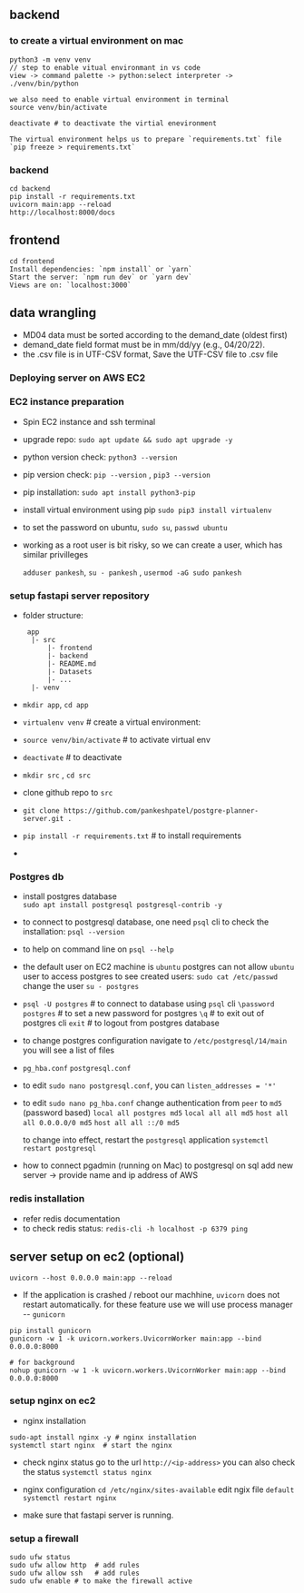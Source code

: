 ## backend

### to create a virtual environment on mac

```
python3 -m venv venv
// step to enable vitual environmant in vs code
view -> command palette -> python:select interpreter -> ./venv/bin/python

we also need to enable virtual environment in terminal
source venv/bin/activate

deactivate # to deactivate the virtial enevironment

The virtual environment helps us to prepare `requirements.txt` file `pip freeze > requirements.txt`

```

### backend

```
cd backend
pip install -r requirements.txt
uvicorn main:app --reload
http://localhost:8000/docs
```

## frontend

```
cd frontend
Install dependencies: `npm install` or `yarn`
Start the server: `npm run dev` or `yarn dev`
Views are on: `localhost:3000`

```

## data wrangling

- MD04 data must be sorted according to the demand_date (oldest first)
- demand_date field format must be in mm/dd/yy (e.g., 04/20/22).
- the .csv file is in UTF-CSV format, Save the UTF-CSV file to .csv file

### Deploying server on AWS EC2

### EC2 instance preparation

- Spin EC2 instance and ssh terminal
- upgrade repo: `sudo apt update && sudo apt upgrade -y`
- python version check: `python3 --version`
- pip version check: `pip --version` , `pip3 --version`
- pip installation: `sudo apt install python3-pip`
- install virtual environment using pip
  `sudo pip3 install virtualenv`

- to set the password on ubuntu, `sudo su`, `passwd ubuntu`

- working as a root user is bit risky, so we can create a user,
  which has similar privilleges

  `adduser pankesh`, `su - pankesh` , `usermod -aG sudo pankesh`

### setup fastapi server repository

- folder structure:

  ```
   app
    |- src
        |- frontend
        |- backend
        |- README.md
        |- Datasets
        |- ...
    |- venv

  ```

- `mkdir app`, `cd app`
- `virtualenv venv` # create a virtual environment:
- `source venv/bin/activate` # to activate virtual env
- `deactivate` # to deactivate

- `mkdir src` , `cd src`
- clone github repo to `src`
- `git clone https://github.com/pankeshpatel/postgre-planner-server.git .`

- `pip install -r requirements.txt` # to install requirements
-

### Postgres db

- install postgres database  
   `sudo apt install postgresql postgresql-contrib -y`

- to connect to postgresql database, one need `psql` cli
  to check the installation: `psql --version`

- to help on command line on `psql --help`

- the default user on EC2 machine is `ubuntu`
  postgres can not allow `ubuntu` user to access postgres
  to see created users: `sudo cat /etc/passwd`
  change the user `su - postgres`

- `psql -U postgres` # to connect to database using `psql` cli
  `\password postgres` # to set a new password for postgres
  `\q` # to exit out of postgres cli
  `exit` # to logout from postgres database

- to change postgres configuration
  navigate to `/etc/postgresql/14/main`
  you will see a list of files

- `pg_hba.conf` `postgresql.conf`

- to edit `sudo nano postgresql.conf`, you can
  `listen_addresses = '*'`

- to edit `sudo nano pg_hba.conf`
  change authentication from `peer` to `md5` (password based)
  `local all postgres md5`
  `local all all md5`
  `host all all 0.0.0.0/0 md5`
  `host all all ::/0 md5`

  to change into effect, restart the `postgresql` application
  `systemctl restart postgresql`

- how to connect pgadmin (running on Mac) to postgresql on sql
  add new server -> provide name and ip address of AWS

### redis installation

- refer redis documentation
- to check redis status: `redis-cli -h localhost -p 6379 ping`

## server setup on ec2 (optional)

```
uvicorn --host 0.0.0.0 main:app --reload
```

- If the application is crashed / reboot our machhine, `uvicorn` does not restart automatically.
  for these feature use we will use process manager -- `gunicorn`

```
pip install gunicorn
gunicorn -w 1 -k uvicorn.workers.UvicornWorker main:app --bind 0.0.0.0:8000

# for background
nohup gunicorn -w 1 -k uvicorn.workers.UvicornWorker main:app --bind 0.0.0.0:8000
```

### setup nginx on ec2

- nginx installation

```
sudo-apt install nginx -y # nginx installation
systemctl start nginx  # start the nginx
```

- check nginx status
  go to the url `http://<ip-address>`
  you can also check the status `systemctl status nginx`

- nginx configuration
  `cd /etc/nginx/sites-available`
  edit ngix file `default`
  `systemctl restart nginx`

- make sure that fastapi server is running.

### setup a firewall

```
sudo ufw status
sudo ufw allow http  # add rules
sudo ufw allow ssh   # add rules
sudo ufw enable # to make the firewall active
```

